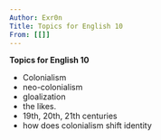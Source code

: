 ```yaml
---
Author: Exr0n
Title: Topics for English 10
From: [[]]
---
```


**Topics for English 10**
- Colonialism
- neo-colonialism
- gloalization
- the likes.
- 19th, 20th, 21th centuries
- how does colonialism shift identity